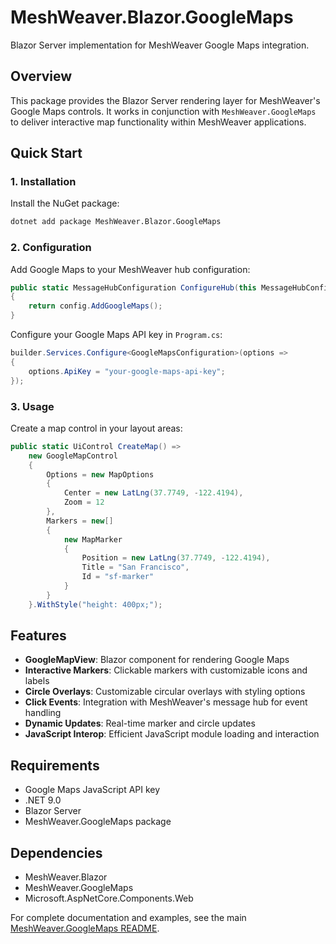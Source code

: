 # MeshWeaver.Blazor.GoogleMaps

Blazor Server implementation for MeshWeaver Google Maps integration.

## Overview

This package provides the Blazor Server rendering layer for MeshWeaver's Google Maps controls. It works in conjunction with `MeshWeaver.GoogleMaps` to deliver interactive map functionality within MeshWeaver applications.

## Quick Start

### 1. Installation

Install the NuGet package:

```bash
dotnet add package MeshWeaver.Blazor.GoogleMaps
```

### 2. Configuration

Add Google Maps to your MeshWeaver hub configuration:

```csharp
public static MessageHubConfiguration ConfigureHub(this MessageHubConfiguration config)
{
    return config.AddGoogleMaps();
}
```

Configure your Google Maps API key in `Program.cs`:

```csharp
builder.Services.Configure<GoogleMapsConfiguration>(options =>
{
    options.ApiKey = "your-google-maps-api-key";
});
```

### 3. Usage

Create a map control in your layout areas:

```csharp
public static UiControl CreateMap() =>
    new GoogleMapControl
    {
        Options = new MapOptions
        {
            Center = new LatLng(37.7749, -122.4194),
            Zoom = 12
        },
        Markers = new[]
        {
            new MapMarker
            {
                Position = new LatLng(37.7749, -122.4194),
                Title = "San Francisco",
                Id = "sf-marker"
            }
        }
    }.WithStyle("height: 400px;");
```

## Features

- **GoogleMapView**: Blazor component for rendering Google Maps
- **Interactive Markers**: Clickable markers with customizable icons and labels
- **Circle Overlays**: Customizable circular overlays with styling options
- **Click Events**: Integration with MeshWeaver's message hub for event handling
- **Dynamic Updates**: Real-time marker and circle updates
- **JavaScript Interop**: Efficient JavaScript module loading and interaction

## Requirements

- Google Maps JavaScript API key
- .NET 9.0
- Blazor Server
- MeshWeaver.GoogleMaps package

## Dependencies

- MeshWeaver.Blazor
- MeshWeaver.GoogleMaps
- Microsoft.AspNetCore.Components.Web

For complete documentation and examples, see the main [MeshWeaver.GoogleMaps README](../MeshWeaver.GoogleMaps/README.md).